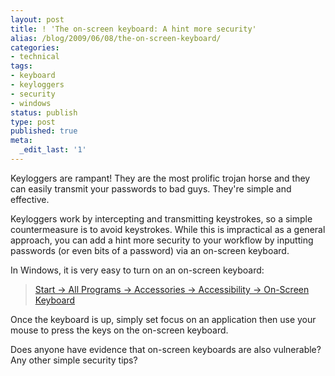 ```yaml
---
layout: post
title: ! 'The on-screen keyboard: A hint more security'
alias: /blog/2009/06/08/the-on-screen-keyboard/
categories:
- technical
tags:
- keyboard
- keyloggers
- security
- windows
status: publish
type: post
published: true
meta:
  _edit_last: '1'
---
```

Keyloggers are rampant! They are the most prolific trojan horse and they can easily transmit your passwords to bad guys. They're simple and effective.

Keyloggers work by intercepting and transmitting keystrokes, so a simple countermeasure is to avoid keystrokes. While this is impractical as a general approach, you can add a hint more security to your workflow by inputting passwords (or even bits of a password) via an on-screen keyboard.

In Windows, it is very easy to turn on an on-screen keyboard:
<blockquote><a title="Microsoft: directions to use on-screen keyboard" href="http://www.microsoft.com/windowsxp/using/accessibility/oskturnonuse.mspx" target="_blank">Start -&gt; All Programs -&gt; Accessories -&gt; Accessibility -&gt; On-Screen Keyboard</a></blockquote>
Once the keyboard is up, simply set focus on an application then use your mouse to press the keys on the on-screen keyboard.

Does anyone have evidence that on-screen keyboards are also vulnerable? Any other simple security tips?
